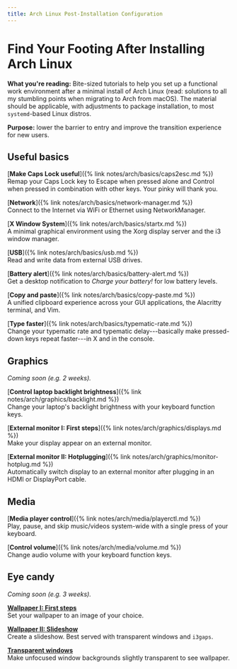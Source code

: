 ```yaml
---
title: Arch Linux Post-Installation Configuration
---
```


# Find Your Footing After Installing Arch Linux

**What you're reading:** Bite-sized tutorials to help you set up a functional work environment after a minimal install of Arch Linux
(read: solutions to all my stumbling points when migrating to Arch from macOS).
The material should be applicable, with adjustments to package installation, to most `systemd`-based Linux distros.

**Purpose:** lower the barrier to entry and improve the transition experience for new users.

## Useful basics

[**Make Caps Lock useful**]({% link notes/arch/basics/caps2esc.md %})
<br>
Remap your Caps Lock key to Escape when pressed alone and Control when pressed in combination with other keys.
Your pinky will thank you.

[**Network**]({% link notes/arch/basics/network-manager.md %})
<br>
Connect to the Internet via WiFi or Ethernet using NetworkManager.

[**X Window System**]({% link notes/arch/basics/startx.md %})
<br>
A minimal graphical environment using the Xorg display server and the i3 window manager.

[**USB**]({% link notes/arch/basics/usb.md %})
<br>
Read and write data from external USB drives.

[**Battery alert**]({% link notes/arch/basics/battery-alert.md %})
<br>
Get a desktop notification to *Charge your battery!* for low battery levels.

[**Copy and paste**]({% link notes/arch/basics/copy-paste.md %})
<br>
A unified clipboard experience across your GUI applications, the Alacritty terminal, and Vim.

[**Type faster**]({% link notes/arch/basics/typematic-rate.md %})
<br>
Change your typematic rate and typematic delay---basically make pressed-down keys repeat faster---in X and in the console.

## Graphics

*Coming soon (e.g. 2 weeks).*

[**Control laptop backlight brightness**]({% link notes/arch/graphics/backlight.md %})
<br>
Change your laptop's backlight brightness with your keyboard function keys.

[**External monitor I: First steps**]({% link notes/arch/graphics/displays.md %})
<br>
Make your display appear on an external monitor.

[**External monitor II: Hotplugging**]({% link notes/arch/graphics/monitor-hotplug.md %}) <br>
Automatically switch display to an external monitor after plugging in an HDMI or DisplayPort cable.

## Media

[**Media player control**]({% link notes/arch/media/playerctl.md %})
<br>
Play, pause, and skip music/videos system-wide with a single press of your keyboard.

[**Control volume**]({% link notes/arch/media/volume.md %})
<br>
Change audio volume with your keyboard function keys.

## Eye candy

*Coming soon (e.g. 3 weeks).*

[**Wallpaper I: First steps**](#)
<br>
Set your wallpaper to an image of your choice.

[**Wallpaper II: Slideshow**](#)
<br>
Create a slideshow.
Best served with transparent windows and `i3gaps`.

[**Transparent windows**](#)
<br>
Make unfocused window backgrounds slightly transparent to see wallpaper.

